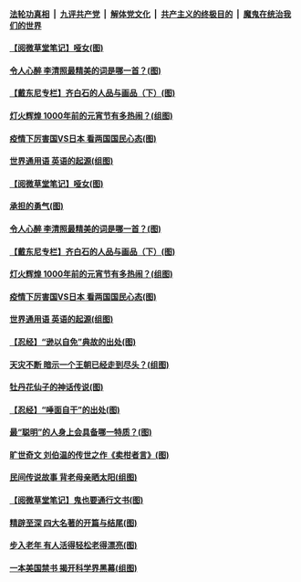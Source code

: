 

####  [法轮功真相](../../../../basic/blob/master/README.md?t=02271931) &nbsp;|&nbsp; [九评共产党](../../../../9ping.md/blob/master/README.md?t=02271931) &nbsp;|&nbsp; [解体党文化](../../../../jtdwh.md/blob/master/README.md?t=02271931)  &nbsp;|&nbsp; [共产主义的终极目的](../../../../gczydzjmd.md/blob/master/README.md?t=02271931) &nbsp;|&nbsp; [魔鬼在统治我们的世界](../../../../mgztzwmdsj.md/blob/master/README.md?t=02271931) 

#### [【阅微草堂笔记】哑女(图)](../pages/p7/956893.md?t=02271931) 

#### [令人心醉 李清照最精美的词是哪一首？(图)](../pages/p7/963780.md?t=02271931) 

#### [【戴东尼专栏】齐白石的人品与画品（下）(图)](../pages/p7/956750.md?t=02271931) 

#### [灯火辉煌 1000年前的元宵节有多热闹？(组图)](../pages/p7/963779.md?t=02271931) 

#### [疫情下厉害国VS日本 看两国国民心态(图)](../pages/p7/963236.md?t=02271931) 

#### [世界通用语 英语的起源(组图)](../pages/p7/963614.md?t=02271931) 

#### [【阅微草堂笔记】哑女(图)](../pages/p7/956893.md?t=02271931) 

#### [承担的勇气(图)](../pages/p7/963598.md?t=02271931) 

#### [令人心醉 李清照最精美的词是哪一首？(图)](../pages/p7/963780.md?t=02271931) 

#### [【戴东尼专栏】齐白石的人品与画品（下）(图)](../pages/p7/956750.md?t=02271931) 

#### [灯火辉煌 1000年前的元宵节有多热闹？(组图)](../pages/p7/963779.md?t=02271931) 

#### [疫情下厉害国VS日本 看两国国民心态(图)](../pages/p7/963236.md?t=02271931) 

#### [世界通用语 英语的起源(组图)](../pages/p7/963614.md?t=02271931) 

#### [【忍经】“逊以自免”典故的出处(图)](../pages/p7/963462.md?t=02271931) 

#### [天灾不断 暗示一个王朝已经走到尽头？(组图)](../pages/p7/963461.md?t=02271931) 

#### [牡丹花仙子的神话传说(图)](../pages/p7/963182.md?t=02271931) 


#### [【忍经】“唾面自干”的出处(图)](../pages/p7/963148.md?t=02271931) 

#### [最“聪明”的人身上会具备哪一特质？(图)](../pages/p7/963270.md?t=02271931) 

#### [旷世奇文 刘伯温的传世之作《卖柑者言》(图)](../pages/p7/963127.md?t=02271931) 

#### [民间传说故事 背老母亲晒太阳(组图)](../pages/p7/963444.md?t=02271931) 

#### [【阅微草堂笔记】鬼也要通行文书(图)](../pages/p7/956891.md?t=02271931) 

#### [精辟至深 四大名著的开篇与结尾(图)](../pages/p7/963037.md?t=02271931) 

#### [步入老年 有人活得轻松老得漂亮(图)](../pages/p7/963193.md?t=02271931) 


#### [一本美国禁书 揭开科学界黑幕(组图)](../pages/p7/963271.md?t=02271931) 

